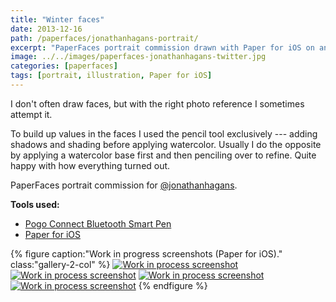 ```yaml
---
title: "Winter faces"
date: 2013-12-16
path: /paperfaces/jonathanhagans-portrait/
excerpt: "PaperFaces portrait commission drawn with Paper for iOS on an iPad."
image: ../../images/paperfaces-jonathanhagans-twitter.jpg
categories: [paperfaces]
tags: [portrait, illustration, Paper for iOS]
---
```


I don't often draw faces, but with the right photo reference I sometimes attempt it. 

To build up values in the faces I used the pencil tool exclusively --- adding shadows and shading before applying watercolor. Usually I do the opposite by applying a watercolor base first and then penciling over to refine. Quite happy with how everything turned out.

PaperFaces portrait commission for [@jonathanhagans](https://twitter.com/jonathanhagans).

**Tools used:**

- [Pogo Connect Bluetooth Smart Pen](https://www.amazon.com/gp/product/B009K448L4/ref=as_li_ss_tl?ie=UTF8&camp=1789&creative=390957&creativeASIN=B009K448L4&linkCode=as2&tag=mademist-20)
- [Paper for iOS](https://paper.bywetransfer.com/)

{% figure caption:"Work in progress screenshots (Paper for iOS)." class:"gallery-2-col" %}
[![Work in process screenshot](../../images/paperfaces-jonathanhagans-process-1-600.jpg)](../../images/paperfaces-jonathanhagans-process-1-lg.jpg)
[![Work in process screenshot](../../images/paperfaces-jonathanhagans-process-2-600.jpg)](../../images/paperfaces-jonathanhagans-process-2-lg.jpg)
[![Work in process screenshot](../../images/paperfaces-jonathanhagans-process-3-600.jpg)](../../images/paperfaces-jonathanhagans-process-3-lg.jpg)
[![Work in process screenshot](../../images/paperfaces-jonathanhagans-process-4-600.jpg)](../../images/paperfaces-jonathanhagans-process-4-lg.jpg)
{% endfigure %}
